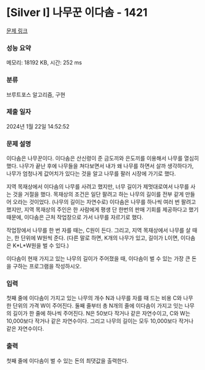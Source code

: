 # [Silver I] 나무꾼 이다솜 - 1421 

[문제 링크](https://www.acmicpc.net/problem/1421) 

### 성능 요약

메모리: 18192 KB, 시간: 252 ms

### 분류

브루트포스 알고리즘, 구현

### 제출 일자

2024년 1월 22일 14:52:52

### 문제 설명

<p>이다솜은 나무꾼이다. 이다솜은 산신령이 준 금도끼와 은도끼를 이용해서 나무를 열심히 했다. 나무가 끝난 후에 나무들을 쳐다보면서 내가 왜 나무를 하면서 살까 생각하다가, 나무가 엄청나게 값어치가 있다는 것을 알고 나무를 팔러 시장에 가기로 했다.</p>

<p>지역 목재상에서 이다솜의 나무를 사려고 했지만, 너무 길이가 제멋대로여서 나무를 사는 것을 거절을 했다. 목재상의 조건은 일단 팔려고 하는 나무의 길이를 전부 같게 만들어 오라는 것이었다. (나무의 길이는 자연수로) 이다솜은 나무를 하나씩 여러 번 팔려고 했지만, 지역 목재상의 주인은 한 사람에게 평생 단 한번의 판매 기회를 제공하다고 했기 때문에, 이다솜은 근처 작업장으로 가서 나무를 자르기로 했다.</p>

<p>작업장에서 나무를 한 번 자를 때는, C원이 든다. 그리고, 지역 목재상에서 나무를 살 때는, 한 단위에 W원씩 준다. (다른 말로 하면, K개의 나무가 있고, 길이가 L이면, 이다솜은 K*L*W원을 벌 수 있다.)</p>

<p>이다솜이 현재 가지고 있는 나무의 길이가 주어졌을 때, 이다솜이 벌 수 있는 가장 큰 돈을 구하는 프로그램을 작성하시오.</p>

### 입력 

 <p>첫째 줄에 이다솜이 가지고 있는 나무의 개수 N과 나무를 자를 때 드는 비용 C와 나무 한 단위의 가격 W이 주어진다. 둘째 줄부터 총 N개의 줄에 이다솜이 가지고 잇는 나무의 길이가 한 줄에 하나씩 주어진다. N은 50보다 작거나 같은 자연수이고, C와 W는 10,000보다 작거나 같은 자연수이다. 그리고 나무의 길이는 모두 10,000보다 작거나 같은 자연수이다.</p>

### 출력 

 <p>첫째 줄에 이다솜이 벌 수 있는 돈의 최댓값을 출력한다.</p>

